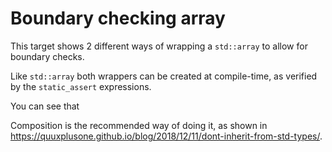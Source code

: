 # Boundary checking array

This target shows 2 different ways of wrapping a `std::array` to allow for
boundary checks. 

Like `std::array` both wrappers can be created at compile-time, as verified by
the `static_assert` expressions.

You can see that 
 
Composition is the recommended way of doing it, as shown in
https://quuxplusone.github.io/blog/2018/12/11/dont-inherit-from-std-types/.



